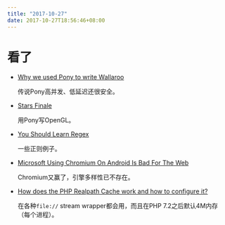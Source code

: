 ```yaml
---
title: "2017-10-27"
date: 2017-10-27T18:56:46+08:00
---
```


# 看了

+ [Why we used Pony to write Wallaroo](https://blog.wallaroolabs.com/2017/10/why-we-used-pony-to-write-wallaroo/)

    传说Pony高并发、低延迟还很安全。

+ [Stars Finale](http://www.charlesetc.com/stars-game-7.html)

    用Pony写OpenGL。

+ [You Should Learn Regex](https://blog.patricktriest.com/you-should-learn-regex/)

    一些正则例子。

+ [Microsoft Using Chromium On Android Is Bad For The Web](http://robert.ocallahan.org/2017/10/microsoft-using-chromium-on-android-is.html?m=1)

    Chromium又赢了，引擎多样性已不存在。

+ [How does the PHP Realpath Cache work and how to configure it?](https://tideways.io/profiler/blog/how-does-the-php-realpath-cache-work-and-how-to-configure-it)

    在各种`file://` stream wrapper都会用，而且在PHP 7.2之后默认4M内存（每个进程）。
